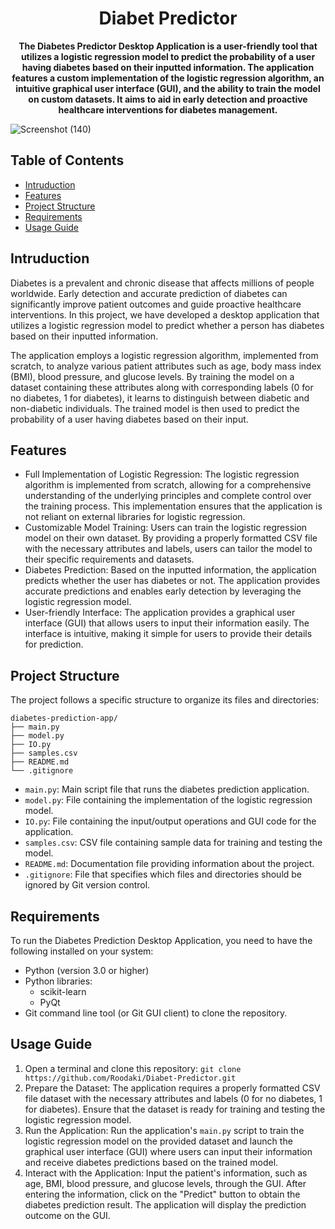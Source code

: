 <div align="center">
  <h1><strong>Diabet Predictor</strong></h1>
  <p><strong>The Diabetes Predictor Desktop Application is a user-friendly tool that utilizes a logistic regression model to predict the probability of a user having diabetes based on their inputted information. The application features a custom implementation of the logistic regression algorithm, an intuitive graphical user interface (GUI), and the ability to train the model on custom datasets. It aims to aid in early detection and proactive healthcare interventions for diabetes management.</strong></p>
</div>

![Screenshot (140)](https://github.com/Roodaki/Diabet-Predictor/assets/89901590/3c0eaefc-64cf-4f00-81ad-3317bcdfa14f)

## Table of Contents
- [Intruduction](#intruduction)
- [Features](#features)
- [Project Structure](#project-structure)
- [Requirements](#requirements)
- [Usage Guide](#usage-guide)

## Intruduction
Diabetes is a prevalent and chronic disease that affects millions of people worldwide. Early detection and accurate prediction of diabetes can significantly improve patient outcomes and guide proactive healthcare interventions. In this project, we have developed a desktop application that utilizes a logistic regression model to predict whether a person has diabetes based on their inputted information.

The application employs a logistic regression algorithm, implemented from scratch, to analyze various patient attributes such as age, body mass index (BMI), blood pressure, and glucose levels. By training the model on a dataset containing these attributes along with corresponding labels (0 for no diabetes, 1 for diabetes), it learns to distinguish between diabetic and non-diabetic individuals. The trained model is then used to predict the probability of a user having diabetes based on their input.

## Features
- Full Implementation of Logistic Regression: The logistic regression algorithm is implemented from scratch, allowing for a comprehensive understanding of the underlying principles and complete control over the training process. This implementation ensures that the application is not reliant on external libraries for logistic regression.
- Customizable Model Training: Users can train the logistic regression model on their own dataset. By providing a properly formatted CSV file with the necessary attributes and labels, users can tailor the model to their specific requirements and datasets.
- Diabetes Prediction: Based on the inputted information, the application predicts whether the user has diabetes or not. The application provides accurate predictions and enables early detection by leveraging the logistic regression model.
- User-friendly Interface: The application provides a graphical user interface (GUI) that allows users to input their information easily. The interface is intuitive, making it simple for users to provide their details for prediction.

## Project Structure
The project follows a specific structure to organize its files and directories:
```
diabetes-prediction-app/
├── main.py
├── model.py
├── IO.py
├── samples.csv
├── README.md
└── .gitignore
```
- `main.py`: Main script file that runs the diabetes prediction application.
- `model.py`: File containing the implementation of the logistic regression model.
- `IO.py`: File containing the input/output operations and GUI code for the application.
- `samples.csv`: CSV file containing sample data for training and testing the model.
- `README.md`: Documentation file providing information about the project.
- `.gitignore`: File that specifies which files and directories should be ignored by Git version control.

## Requirements
To run the Diabetes Prediction Desktop Application, you need to have the following installed on your system:
* Python (version 3.0 or higher)
* Python libraries:
  * scikit-learn
  * PyQt
* Git command line tool (or Git GUI client) to clone the repository.

## Usage Guide
1. Open a terminal and clone this repository: `git clone https://github.com/Roodaki/Diabet-Predictor.git`
2. Prepare the Dataset: The application requires a properly formatted CSV file dataset with the necessary attributes and labels (0 for no diabetes, 1 for diabetes). Ensure that the dataset is ready for training and testing the logistic regression model.
4. Run the Application: Run the application's `main.py` script to train the logistic regression model on the provided dataset and launch the graphical user interface (GUI) where users can input their information and receive diabetes predictions based on the trained model.
5. Interact with the Application: Input the patient's information, such as age, BMI, blood pressure, and glucose levels, through the GUI. After entering the information, click on the "Predict" button to obtain the diabetes prediction result. The application will display the prediction outcome on the GUI.
